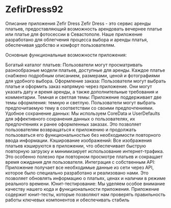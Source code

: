 # ZefirDress92

Описание приложения Zefir Dress
Zefir Dress - это сервис аренды платьев, предоставляющий возможность арендовать вечернее платье или платье для фотосессии в Севастополе. Наше приложение разработано для облегчения процесса выбора и аренды платья, обеспечивая удобство и комфорт пользователям.

Основные функциональные возможности приложения:

Богатый каталог платьев: Пользователи могут просматривать разнообразные модели платьев, доступные для аренды. Каждое платье снабжено подробным описанием, размерами, ценой и фотографиями для удобного выбора.
Оформление заказа: Пользователи могут выбрать платье и оформить заказ напрямую через приложение. Они могут указать дату и время аренды, а также дополнительные требования и комментарии.
Темная и светлая темы: Приложение поддерживает две темы оформления: темную и светлую. Пользователи могут выбрать предпочитаемую тему в соответствии со своими предпочтениями.
Удобное сохранение данных: Мы используем CoreData и UserDefaults для эффективного сохранения данных о пользователях, их предпочтениях и ранее оформленных заказах. Это позволяет пользователям возвращаться к приложению и продолжать пользоваться его функциональностью без необходимости повторного ввода информации.
Кэширование изображений: Все изображения платьев кэшируются в приложении, что обеспечивает быструю повторную загрузку и минимизирует использование интернет-трафика. Это особенно полезно при повторном просмотре платьев и сокращает время ожидания для пользователя.
Интеграция с собственным API: Приложение получает все необходимые данные из сети через API, которое было специально разработано и реализовано нами. Это позволяет обновлять информацию о платьях, ценах и наличии в режиме реального времени.
Юнит-тестирование: Мы уделяем особое внимание качеству нашего кода и функциональности приложения. Приложение содержит юнит-тесты, которые позволяют нам проверять правильность работы ключевых компонентов и обеспечивать стабиль
